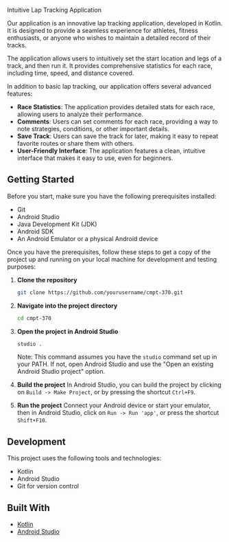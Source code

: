 Intuitive Lap Tracking Application

Our application is an innovative lap tracking application, developed in Kotlin. It is designed to provide a seamless experience for athletes, fitness enthusiasts, or anyone who wishes to maintain a detailed record of their tracks.

The application allows users to intuitively set the start location and legs of a track, and then run it. It provides comprehensive statistics for each race, including time, speed, and distance covered.

In addition to basic lap tracking, our application  offers several advanced features:

- **Race Statistics**: The application provides detailed stats for each race, allowing users to analyze their performance.
- **Comments**: Users can set comments for each race, providing a way to note strategies, conditions, or other important details.
- **Save Track**: Users can save the track for later, making it easy to repeat favorite routes or share them with others.
- **User-Friendly Interface**: The application features a clean, intuitive interface that makes it easy to use, even for beginners.

## Getting Started

Before you start, make sure you have the following prerequisites installed:

- Git
- Android Studio
- Java Development Kit (JDK)
- Android SDK
- An Android Emulator or a physical Android device

Once you have the prerequisites, follow these steps to get a copy of the project up and running on your local machine for development and testing purposes:

1. **Clone the repository**
    ```bash
    git clone https://github.com/yourusername/cmpt-370.git
    ```

2. **Navigate into the project directory**
    ```bash
    cd cmpt-370
    ```

3. **Open the project in Android Studio**
    ```bash
    studio .
    ```
    Note: This command assumes you have the `studio` command set up in your PATH. If not, open Android Studio and use the "Open an existing Android Studio project" option.

4. **Build the project**
    In Android Studio, you can build the project by clicking on `Build -> Make Project`, or by pressing the shortcut `Ctrl+F9`.

5. **Run the project**
    Connect your Android device or start your emulator, then in Android Studio, click on `Run -> Run 'app'`, or press the shortcut `Shift+F10`.

## Development

This project uses the following tools and technologies:

- Kotlin
- Android Studio
- Git for version control

## Built With

- [Kotlin](https://kotlinlang.org/)
- [Android Studio](https://developer.android.com/studio)
